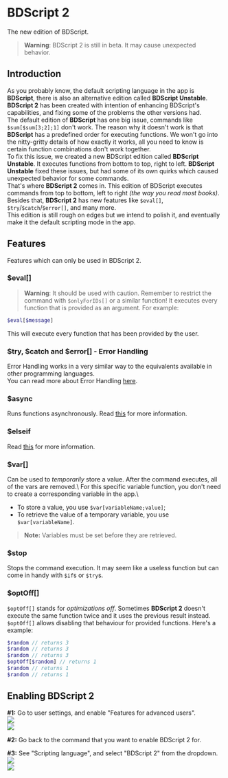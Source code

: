 # BDScript 2
The new edition of BDScript.
> **Warning**: BDScript 2 is still in beta. It may cause unexpected behavior.

## Introduction
As you probably know, the default scripting language in the app is **BDScript**, there is also an alternative edition called **BDScript Unstable**.\
**BDScript 2** has been created with intention of enhancing BDScript's capabilities, and fixing some of the problems the other versions had.\
The default edition of **BDScript** has one big issue, commands like `$sum[$sum[3;2];1]` don't work. The reason why it doesn't work is that **BDScript** has a predefined order for executing functions.
We won't go into the nitty-gritty details of how exactly it works, all you need to know is certain function combinations don't work together.\
To fix this issue, we created a new BDScript edition called **BDScript Unstable**. It executes functions from bottom to top, right to left.
**BDScript Unstable** fixed these issues, but had some of its own quirks which caused unexpected behavior for some commands.\
That's where **BDScript 2** comes in. This edition of BDScript executes commands from top to bottom, left to right *(the way you read most books)*.
Besides that, **BDScript 2** has new features like `$eval[]`, `$try`/`$catch`/`$error[]`, and many more.\
This edition is still rough on edges but we intend to polish it, and eventually make it the default scripting mode in the app.

## Features
Features which can only be used in BDScript 2.

### $eval[]
> **Warning**: It should be used with caution. Remember to restrict the command with `$onlyForIDs[]` or a similar function!
It executes every function that is provided as an argument.
For example:
```php
$eval[$message]
```
This will execute every function that has been provided by the user.

### $try, $catch and $error[] - Error Handling
Error Handling works in a very similar way to the equivalents available in other programming languages.\
You can read more about Error Handling [here](./trycatch.md).

### $async
Runs functions asynchronously. Read [this](./async.md) for more information.

### $elseif
Read [this](./ifStatements.md) for more information.

### $var[]
Can be used to *temporarily* store a value.
After the command executes, all of the vars are removed.\ For this specific variable function, you don't need to create a corresponding variable in the app.\
- To store a value, you use `$var[variableName;value]`;
- To retrieve the value of a temporary variable, you use `$var[variableName]`.
> **Note:** Variables must be set before they are retrieved.

### $stop
Stops the command execution. It may seem like a useless function but can come in handy with `$if`s or `$try`s.

### $optOff[]
`$optOff[]` stands for *optimizations off*. Sometimes **BDScript 2** doesn't execute the same function twice and it uses the previous result instead. `$optOff[]` allows disabling that behaviour for provided functions.
Here's a example:
```php
$random // returns 3
$random // returns 3
$random // returns 3
$optOff[$random] // returns 1
$random // returns 1
$random // returns 1
```

## Enabling BDScript 2
**#1:** Go to user settings, and enable "Features for advanced users".\
![](https://user-images.githubusercontent.com/69215413/133001619-290315aa-3c87-4a73-b417-73e13d142437.PNG)\
![](https://user-images.githubusercontent.com/69215413/133001665-7a22d15c-b53c-4b2e-bd91-f7678ca4d2ca.PNG)

**#2:** Go back to the command that you want to enable BDScript 2 for.

**#3:** See "Scripting language", and select "BDScript 2" from the dropdown.\
![](https://user-images.githubusercontent.com/69215413/133001703-1015c73e-62a7-4e2c-bfc3-39486fbb6015.PNG)\
![](https://user-images.githubusercontent.com/69215413/133001716-46d46f6a-ca33-4dab-8389-c0162dc51a75.PNG)
